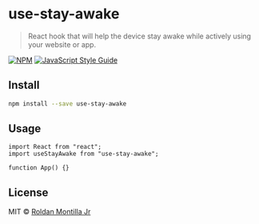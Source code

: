 # use-stay-awake

> React hook that will help the device stay awake while actively using your website or app.

[![NPM](https://img.shields.io/npm/v/use-stay-awake.svg)](https://www.npmjs.com/package/use-stay-awake) [![JavaScript Style Guide](https://img.shields.io/badge/code_style-standard-brightgreen.svg)](https://standardjs.com)

## Install

```bash
npm install --save use-stay-awake
```

## Usage

```tsx
import React from "react";
import useStayAwake from "use-stay-awake";

function App() {}
```

## License

MIT © [Roldan Montilla Jr](https://github.com/roldanjr)
